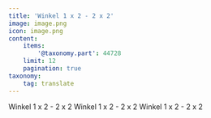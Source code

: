 ```yaml
---
title: 'Winkel 1 x 2 - 2 x 2'
image: image.png
icon: image.png
content:
    items:
        '@taxonomy.part': 44728
    limit: 12
    pagination: true
taxonomy:
    tag: translate
---
```


Winkel 1 x 2 - 2 x 2
Winkel 1 x 2 - 2 x 2
Winkel 1 x 2 - 2 x 2
